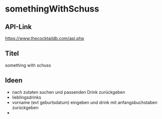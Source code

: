 # somethingWithSchuss

## API-Link
https://www.thecocktaildb.com/api.php

## Titel
something with schuss

## Ideen
- nach zutaten suchen und passenden Drink zurückgeben
- lieblingsdrinks
- vorname (evt geburtsdatum) eingeben und drink mit anfangsbuchstaben zurückgeben
- 
